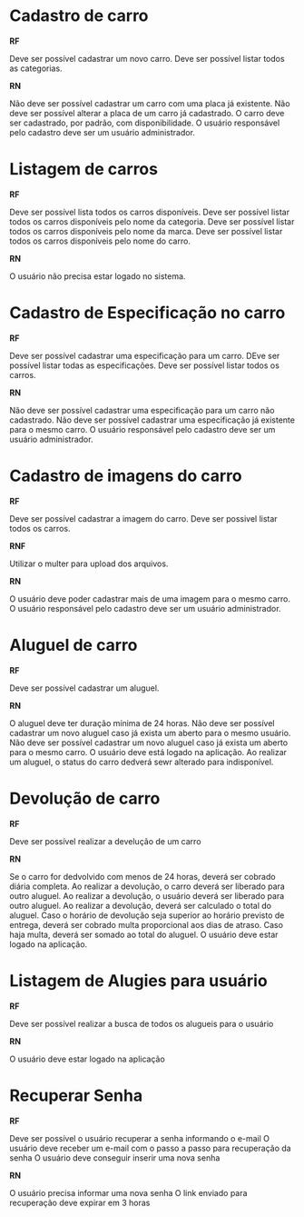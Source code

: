 


# Cadastro de carro

**RF**

Deve ser possível cadastrar um novo carro.
Deve ser possível listar todos as categorias.

**RN**

Não deve ser possível cadastrar um carro com uma placa já existente.
Não deve ser possível alterar a placa de um carro já cadastrado.
O carro deve ser cadastrado, por padrão, com disponibilidade.
O usuário responsável pelo cadastro deve ser um usuário administrador.


# Listagem de carros

**RF**

Deve ser possível lista todos os carros disponíveis.
Deve ser possível listar todos os carros disponíveis pelo nome da categoria.
Deve ser possível listar todos os carros disponíveis pelo nome da marca.
Deve ser possível listar todos os carros disponíveis pelo nome do carro.


**RN**

O usuário não precisa estar logado no sistema.


# Cadastro de Especificação no carro

**RF**

Deve ser possível cadastrar uma especificação para um carro.
DEve ser possível listar todas as especificações.
Deve ser possível listar todos os carros.

**RN**

Não deve ser possível cadastrar uma especificação para um carro não cadastrado.
Não deve ser possível cadastrar uma especificação já existente para o mesmo carro.
O usuário responsável pelo cadastro deve ser um usuário administrador.


# Cadastro de imagens do carro

**RF**

Deve ser possível cadastrar a imagem do carro.
Deve ser possivel listar todos os carros.

**RNF**

Utilizar o multer para upload dos arquivos.


**RN**

O usuário deve poder cadastrar mais de uma imagem para o mesmo carro.
O usuário responsável pelo cadastro deve ser um usuário administrador.


# Aluguel de carro

**RF**

Deve ser possível cadastrar um aluguel.

**RN**

O aluguel deve ter duração mínima de 24 horas.
Não deve ser possível cadastrar um novo aluguel caso já exista um aberto para o mesmo usuário.
Não deve ser possível cadastrar um novo aluguel caso já exista um aberto para o mesmo carro.
O usuário deve está logado na aplicação.
Ao realizar um aluguel, o status do carro dedverá sewr alterado para indisponível.



# Devolução de carro

**RF**

Deve ser possível realizar a develução de um carro

**RN**

Se o carro for dedvolvido com menos de 24 horas, deverá ser cobrado diária completa.
Ao realizar a devolução, o carro deverá ser liberado para outro aluguel.
Ao realizar a devolução, o usuário deverá ser liberado para outro aluguel.
Ao realizar a devolução, deverá ser calculado o total do aluguel.
Caso o horário de devolução seja superior ao horário previsto de entrega, deverá ser cobrado multa proporcional aos dias de atraso.
Caso haja multa, deverá ser somado ao total do aluguel.
O usuário deve estar logado na aplicação.


# Listagem de Alugies para usuário


**RF**

Deve ser possível realizar a busca de todos os alugueis para o usuário

**RN** 

O usuário deve estar logado na aplicação


# Recuperar Senha


**RF**

Deve ser possível o usuário recuperar a senha informando o e-mail
O usuário deve receber um e-mail com o passo a passo para recuperação da senha
O usuário deve conseguir inserir uma nova senha


**RN**

O usuário precisa informar uma nova senha
O link enviado para recuperação deve expirar em 3 horas
